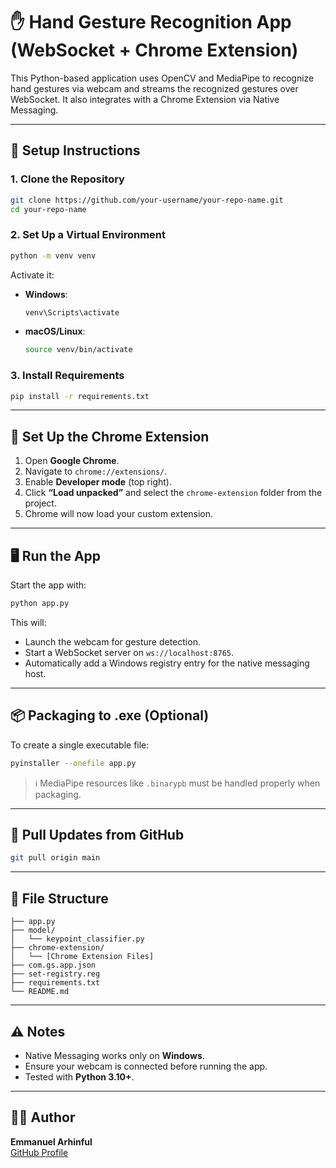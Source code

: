 # ✋ Hand Gesture Recognition App (WebSocket + Chrome Extension)

This Python-based application uses OpenCV and MediaPipe to recognize hand gestures via webcam and streams the recognized gestures over WebSocket. It also integrates with a Chrome Extension via Native Messaging.

---

## 🔧 Setup Instructions

### 1. Clone the Repository

```bash
git clone https://github.com/your-username/your-repo-name.git
cd your-repo-name
```

### 2. Set Up a Virtual Environment

```bash
python -m venv venv
```

Activate it:

- **Windows**:
  ```bash
  venv\Scripts\activate
  ```

- **macOS/Linux**:
  ```bash
  source venv/bin/activate
  ```

### 3. Install Requirements

```bash
pip install -r requirements.txt
```

---

## 🧩 Set Up the Chrome Extension

1. Open **Google Chrome**.
2. Navigate to `chrome://extensions/`.
3. Enable **Developer mode** (top right).
4. Click **“Load unpacked”** and select the `chrome-extension` folder from the project.
5. Chrome will now load your custom extension.

---

## 🖥️ Run the App

Start the app with:

```bash
python app.py
```

This will:
- Launch the webcam for gesture detection.
- Start a WebSocket server on `ws://localhost:8765`.
- Automatically add a Windows registry entry for the native messaging host.

---

## 📦 Packaging to .exe (Optional)

To create a single executable file:

```bash
pyinstaller --onefile app.py
```

> ℹ️ MediaPipe resources like `.binarypb` must be handled properly when packaging.

---

## 🔄 Pull Updates from GitHub

```bash
git pull origin main
```

---

## 📁 File Structure

```
├── app.py
├── model/
│   └── keypoint_classifier.py
├── chrome-extension/
│   └── [Chrome Extension Files]
├── com.gs.app.json
├── set-registry.reg
├── requirements.txt
└── README.md
```

---

## ⚠️ Notes

- Native Messaging works only on **Windows**.
- Ensure your webcam is connected before running the app.
- Tested with **Python 3.10+**.

---

## 👨‍💻 Author

**Emmanuel Arhinful**  
[GitHub Profile](https://github.com/your-username)
